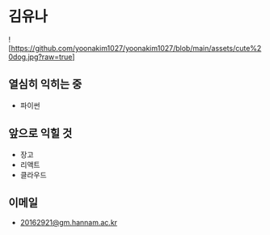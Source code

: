 # 김유나

![https://github.com/yoonakim1027/yoonakim1027/blob/main/assets/cute%20dog.jpg?raw=true]
## 열심히 익히는 중 

+ 파이썬

## 앞으로 익힐 것

+ 장고
+ 리액트
+ 클라우드

## 이메일

+ 20162921@gm.hannam.ac.kr